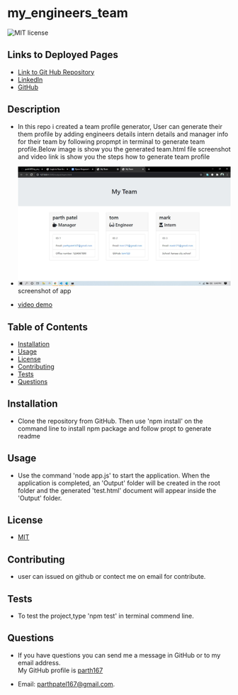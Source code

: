 # my_engineers_team

![MIT license](https://img.shields.io/badge/license-MIT-green)

## Links to Deployed Pages

- [Link to Git Hub Repository](https://github.com/parth167/my_engineers_team.git)
- [LinkedIn](https://www.linkedin.com/in/parth-patel-4725381b5/)
- [GitHub](https://github.com/parth167/)

## Description

- In this repo i created a team profile generator, User can generate their them profile by adding engineers details intern details and manager info for their team by following propmpt in terminal to generate team profile.Below image is show you the generated team.html file screenshot and video link is show you the steps how to generate team profile

* ![screen shot of generated html](https://github.com/parth167/my_engineers_team/blob/main/assest/my_team.jpg) screenshot of app

* [video demo](https://github.com/parth167/my_engineers_team/blob/main/assest/my_enginners_team.mp4)

## Table of Contents

- [Installation](#Installation)
- [Usage](#Usage)
- [License](#License)
- [Contributing](#Contributing)
- [Tests](#Tests)
- [Questions](#Questions)

## Installation

- Clone the repository from GitHub. Then use 'npm install' on the command line to
  install npm package and follow propt to generate readme

## Usage

- Use the command 'node app.js' to start the application. When the application is completed, an 'Output' folder will be created in the root folder and the generated 'test.html' document will appear inside the 'Output' folder.

## License

- [MIT](https://choosealicense.com/licenses/mit/)

## Contributing

- user can issued on github or contect me on email for contribute.

## Tests

- To test the project,type 'npm test' in terminal commend line.

## Questions

- If you have questions you can send me a message in GitHub or to my email address.  
  My GitHub profile is [parth167](https://github.com/parth167)

- Email: parthpatel167@gmail.com.
